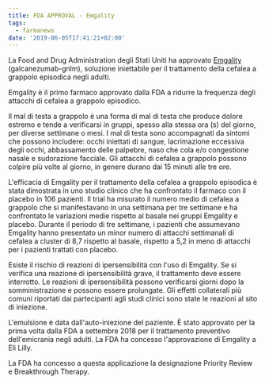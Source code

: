 ```yaml
---
title: FDA APPROVAL - Emgality
tags:
  - farmanews
date: '2019-06-05T17:41:21+02:00'
---
```

La Food and Drug Administration degli Stati Uniti ha approvato [Emgality](https://www.fda.gov/news-events/press-announcements/fda-approves-first-treatment-episodic-cluster-headache-reduces-frequency-attacks) (galcanezumab-gnlm), soluzione iniettabile per il trattamento della cefalea a grappolo episodica negli adulti.

Emgality è il ​​primo farmaco approvato dalla FDA a ridurre la frequenza degli attacchi di cefalea a grappolo episodico.

Il mal di testa a grappolo è una forma di mal di testa che produce dolore estremo e tende a verificarsi in gruppi, spesso alla stessa ora (s) del giorno, per diverse settimane o mesi. I mal di testa sono accompagnati da sintomi che possono includere: occhi iniettati di sangue, lacrimazione eccessiva degli occhi, abbassamento delle palpebre, naso che cola e/o congestione nasale e sudorazione facciale. Gli attacchi di cefalea a grappolo possono colpire più volte al giorno, in genere durano dai 15 minuti alle tre ore.

L'efficacia di Emgality per il trattamento della cefalea a grappolo episodica è stata dimostrata in uno studio clinico che ha confrontato il farmaco con il placebo in 106 pazienti. Il trial ha misurato il numero medio di cefalea a grappolo che si manifestavano in una settimana per tre settimane e ha confrontato le variazioni medie rispetto al basale nei gruppi Emgality e placebo. Durante il periodo di tre settimane, i pazienti che assumevano Emgality hanno presentato un minor numero di attacchi settimanali di cefalea a cluster di 8,7 rispetto al basale, rispetto a 5,2 in meno di attacchi per i pazienti trattati con placebo.

Esiste il rischio di reazioni di ipersensibilità con l'uso di Emgality. Se si verifica una reazione di ipersensibilità grave, il trattamento deve essere interrotto. Le reazioni di ipersensibilità possono verificarsi giorni dopo la somministrazione e possono essere prolungate. Gli effetti collaterali più comuni riportati dai partecipanti agli studi clinici sono state le reazioni al sito di iniezione.

L'emulsione è data dall'auto-iniezione del paziente. È stato approvato per la prima volta dalla FDA a settembre 2018 per il trattamento preventivo dell'emicrania negli adulti. La FDA ha concesso l'approvazione di Emgality a Eli Lilly.

La FDA ha concesso a questa applicazione la designazione Priority Review e Breakthrough Therapy.
